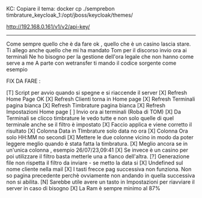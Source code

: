 KC: 
    Copiare il tema: 
    docker cp ./semprebon timbrature_keycloak_1:/opt/jboss/keycloak/themes/ 

http://192.168.0.161/v1/v2/api-key/<id>

*******************************

Come sempre quello che è da fare ok , quello che è un casino lascia stare.
Ti allego anche quello che mi ha mandato Tom per il discorso invio ora ai terminali
Ne ho bisogno per la gestione dell'ora legale che non hanno come serve a me
A parte con wetransfer ti mando il codice sorgente come esempio

FIX DA FARE : 

[T] Script per avvio quando si spegne e si riaccende il server
[X] Refresh Home Page OK
[X] Refresh Clienti torna in Home page
[X] Refresh Terminali pagina bianca
[X] Refresh Timbrature pagina bianca
[X] Refresh Impostazioni Home page
[ ] Invio ora ai terminali (Roba di TOM)
[X] Da Terminali se clicco timbrature le vedo tutte e non solo quelle di quel terminale anche se il filtro è impostato
[X] Faccio applica e viene corretto il risultato
[X] Colonna Data in TImbrature solo data no ora
[X] Colonna Ora solo HH:MM no secondi
[X] Mettere le due colonne vicino in modo da poter leggere meglio quando è stata fatta la timbratura.
[X] Meglio ancora se in un'unica colonna , esempio 26/07/23,09:41
[X] Se invece è un casino per poi utilizzare il filtro basta metterle una a fianco dell'altra.
[?] Generazione file non rispetta il filtro da inviare - se metto la data si
[X] Undefined sul nome cliente  nella mail
[X] I tasti frecce pag successiva non funziona. Non so  pagina precedente perchè ovviamente non andando in quella successiva non si abilita.
[N] Sarebbe utile avere un tasto in Impostazioni per riavviare il server in caso di bisogno
[X] La Ram è sempre minimo al 87%